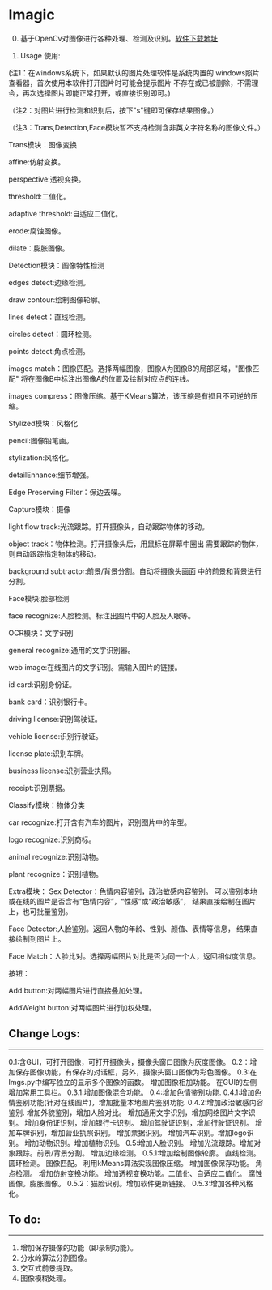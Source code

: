 # **Imagic**

0. 基于OpenCv对图像进行各种处理、检测及识别。[软件下载地址](https://github.com/WellenWoo/Imagic/releases)

1. Usage 使用:

(注1：在windows系统下，如果默认的图片处理软件是系统内置的
windows照片查看器，首次使用本软件打开图片时可能会提示图片
不存在或已被删除，不需理会，再次选择图片即能正常打开，或直接识别即可。)

（注2：对图片进行检测和识别后，按下"s"键即可保存结果图像。）

（注3：Trans,Detection,Face模块暂不支持检测含非英文字符名称的图像文件。）

Trans模块：图像变换

affine:仿射变换。

perspective:透视变换。

threshold:二值化。

adaptive threshold:自适应二值化。

erode:腐蚀图像。

dilate：膨胀图像。

Detection模块：图像特性检测

edges detect:边缘检测。

draw contour:绘制图像轮廓。

lines detect：直线检测。

circles detect：圆环检测。

points detect:角点检测。

images match：图像匹配。选择两幅图像，图像A为图像B的局部区域，"图像匹配"
将在图像B中标注出图像A的位置及绘制对应点的连线。

images compress：图像压缩。基于KMeans算法，该压缩是有损且不可逆的压缩。

Stylized模块：风格化

pencil:图像铅笔画。

stylization:风格化。

detailEnhance:细节增强。

Edge Preserving Filter：保边去噪。

Capture模块：摄像

light flow track:光流跟踪。打开摄像头，自动跟踪物体的移动。

object track：物体检测。打开摄像头后，用鼠标在屏幕中圈出
需要跟踪的物体，则自动跟踪指定物体的移动。

background subtractor:前景/背景分割。自动将摄像头画面
中的前景和背景进行分割。

Face模块:脸部检测

face recognize:人脸检测。标注出图片中的人脸及人眼等。

OCR模块：文字识别

general recognize:通用的文字识别器。

web image:在线图片的文字识别。需输入图片的链接。

id card:识别身份证。

bank card：识别银行卡。

driving license:识别驾驶证。

vehicle license:识别行驶证。

license plate:识别车牌。

business license:识别营业执照。

receipt:识别票据。

Classify模块：物体分类

car recognize:打开含有汽车的图片，识别图片中的车型。

logo recognize:识别商标。

animal recognize:识别动物。

plant recognize：识别植物。

Extra模块：
Sex Detector：色情内容鉴别，政治敏感内容鉴别。
可以鉴别本地或在线的图片是否含有“色情内容”，“性感”或“政治敏感”，
结果直接绘制在图片上，也可批量鉴别。

Face Detector:人脸鉴别。返回人物的年龄、性别、颜值、表情等信息，
结果直接绘制到图片上。

Face Match：人脸比对。选择两幅图片对比是否为同一个人，返回相似度信息。

按钮：

Add button:对两幅图片进行直接叠加处理。

AddWeight button:对两幅图片进行加权处理。

## Change Logs:
-----------
0.1:含GUI，可打开图像，可打开摄像头，摄像头窗口图像为灰度图像。
0.2：增加保存图像功能，有保存的对话框，另外，摄像头窗口图像为彩色图像。
0.3:在Imgs.py中编写独立的显示多个图像的函数。
    增加图像相加功能。
    在GUI的左侧增加常用工具栏。
0.3.1:增加图像混合功能。
0.4:增加色情鉴别功能.
0.4.1:增加色情鉴别功能(针对在线图片)，增加批量本地图片鉴别功能.
0.4.2:增加政治敏感内容鉴别.
增加外貌鉴别，增加人脸对比。
增加通用文字识别，增加网络图片文字识别。
增加身份证识别，增加银行卡识别。
增加驾驶证识别，增加行驶证识别。
增加车牌识别，增加营业执照识别。
增加票据识别。
增加汽车识别。增加logo识别。
增加动物识别。增加植物识别。
0.5:增加人脸识别。
增加光流跟踪。增加对象跟踪。前景/背景分割。
增加边缘检测。
0.5.1:增加绘制图像轮廓。 直线检测。
 圆环检测。 图像匹配。 利用kMeans算法实现图像压缩。
增加图像保存功能。 角点检测。 增加仿射变换功能。
 增加透视变换功能。二值化、自适应二值化。
 腐蚀图像。膨胀图像。
 0.5.2：猫脸识别。增加软件更新链接。
 0.5.3:增加各种风格化。

## To do:
-----------
1. 增加保存摄像的功能（即录制功能）。
2. 分水岭算法分割图像。
3. 交互式前景提取。
4. 图像模糊处理。













